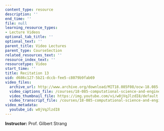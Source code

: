 ```yaml
---
content_type: resource
description: ''
end_time: ''
file: null
learning_resource_types:
- Lecture Videos
optional_tab_title: ''
optional_text: ''
parent_title: Video Lectures
parent_type: CourseSection
related_resources_text: ''
resource_index_text: ''
resourcetype: Video
start_time: ''
title: Recitation 13
uid: d686c127-5b21-dccb-fee5-c8079b9fab69
video_files:
  archive_url: http://www.archive.org/download/MIT18.085F08/ocw-18.085-f08-rec13_300k.mp4
  video_captions_file: /courses/18-085-computational-science-and-engineering-i-fall-2008/4dec22dffdb758e083f1cf9ec2798471_w0jVqJlzdI8.vtt
  video_thumbnail_file: https://img.youtube.com/vi/w0jVqJlzdI8/default.jpg
  video_transcript_file: /courses/18-085-computational-science-and-engineering-i-fall-2008/3b5d3e1b5f73ca58f541e127c1fcf4d9_w0jVqJlzdI8.pdf
video_metadata:
  youtube_id: w0jVqJlzdI8
---
```


**Instructor:** Prof. Gilbert Strang